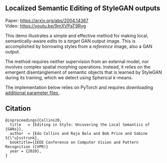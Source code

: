 
## Localized Semantic Editing of StyleGAN outputs
Paper: https://arxiv.org/abs/2004.14367<br>
Video: https://youtu.be/9mXVPaT9Ryg<br>

This demo illustrates a simple and effective method for making local, semantically-aware edits to a *target* GAN output image. This is accomplished by borrowing styles from a *reference* image, also a GAN output.

The method requires neither supervision from an external model, nor involves complex spatial morphing operations. Instead, it relies on the emergent disentanglement of semantic objects that is learned by StyleGAN during its training, which we detect using Spherical *k*-means.

The implementation below relies on PyTorch and requires downloading [additional parameter files ](https://drive.google.com/open?id=1GYzEzOCaI8FUS6JHdt6g9UfNTmpO08Tt).
 

## Citation

```
@inproceedings{Collins20,
  title   = {Editing in Style: Uncovering the Local Semantics of {GANs}},
  author  = {Edo Collins and Raja Bala and Bob Price and Sabine S{\"u}sstrunk},
  booktitle={IEEE Conference on Computer Vision and Pattern Recognition (CVPR)}
  year = {2020},
}
```
